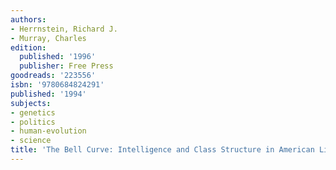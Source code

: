 ```yaml
---
authors:
- Herrnstein, Richard J.
- Murray, Charles
edition:
  published: '1996'
  publisher: Free Press
goodreads: '223556'
isbn: '9780684824291'
published: '1994'
subjects:
- genetics
- politics
- human-evolution
- science
title: 'The Bell Curve: Intelligence and Class Structure in American Life'
---
```


